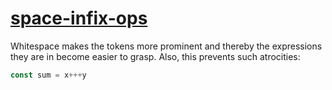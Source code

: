 [space-infix-ops](https://eslint.org/docs/rules/space-infix-ops)
================================================================
Whitespace makes the tokens more prominent and thereby the expressions they are in become easier to grasp. Also, this prevents such atrocities:
```js
const sum = x+++y
```
